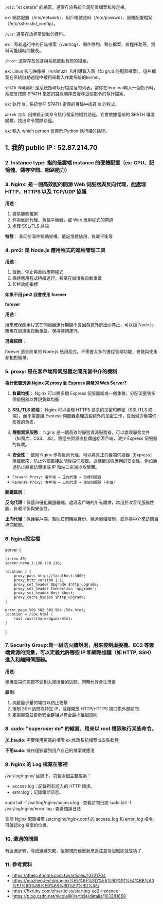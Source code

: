 `/etc`: "et cetera" 的縮寫，通常存放系統全局配置檔案和設定檔。

ex: 網路配置（/etc/network）、用戶帳號資料（/etc/passwd）、服務配置檔案（/etc/ssh/sshd_config）。

`/var`: 通常存放經常變動的資料。

ex：系統運行中的日誌檔案（/var/log）、郵件隊列、暫存檔案、排程任務等。資料可能隨時間變長。

`/boot`: 通常存放包含與系統啟動有關的檔案。

ex: Linux 核心映像檔（vmlinuz）和引導載入器（如 grub 的配置檔案），這些檔案在系統啟動過程中被用來載入作業系統的kernel。

`$PATH 環境變數`: 是系統搜尋執行檔路徑的列表。當你在terminal輸入一個指令時，系統會按照 $PATH 指定的路徑順序去搜尋這個指令的執行檔案。

ex: 執行 ls，系統會在 $PATH 定義的目錄中找尋 ls 的程式。

`which 指令`: 用來顯示某命令執行檔案的絕對路徑。它會依據當前的 $PATH 環境變數，找出命令實際路徑。

ex: 輸入 which python 會顯示 Python 執行檔的路徑。

## 1. 我的 public IP : 52.87.214.70

### **2. Instance type: 指的是雲端 instance 的硬體配置（ex: CPU、記憶體、儲存空間、網路能力）**

### **3. Nginx: 是一個高效能的開源 Web 伺服器與反向代理，能處理 HTTP、HTTPS 以及 TCP/UDP 協議**

**用途**： 

1. 提供靜態檔案
2. 作為反向代理、負載平衡器，或 Web 應用程式的閘道
3. 處理 SSL/TLS 終端

**特性**： 非同步事件驅動架構、低記憶體佔用、負載平衡等

### **4. pm2: 是 Node.js 應用程式的進程管理工具**

**用途**：

1. 啟動、停止與重啟應用程式
2. 保持應用程式持續運行，甚至在崩潰後自動重啟
3. 監控效能指標

**如果不用 pm2 我會使用 forever**

**forever**

**用途**：

用來確保應用程式在伺服器運行期間不會因為意外退出而停止，可以讓 Node.js 應用在崩潰後自動重啟，保持持續運行。

**選擇原因**：

forever 適合簡單的 Node.js 應用程式，不需要太多的進程管理功能，安裝與使用都相對簡單。

### **5. proxy: 是在客戶端和伺服器之間充當中介的機制**

**為什麽要透過 Nginx 來 proxy 到 Express 開發的 Web Server?**

1. **負載均衡**： Nginx 可以將多個 Express 伺服器組成一個集群，分配流量到多個伺服器以實現負載均衡

2. **SSL/TLS 終端**： Nginx 可以處理 HTTPS 請求的加密和解密（SSL/TLS 終端），而不需要讓 Express 伺服器處理這些額外的加密工作，從而減少後端伺服器的負擔。

3. **靜態資源服務**： Nginx 是一個高效的靜態資源服務器，可以處理靜態文件（如圖片、CSS、JS），將這些資源直接傳送給客戶端，減少 Express 伺服器的負載。

4. **安全性**： 使用 Nginx 作為反向代理，可以將真正的後端伺服器（Express）隱藏起來，防止外部直接訪問後端伺服器。這樣能加強應用的安全性，例如通過防止直接訪問後端 IP 和端口來減少攻擊面。
   
 - `Forward Proxy: 客戶端 → 正向代理 → 目標伺服器`
 - `Reverse Proxy: 客戶端 → 反向代理 → 後端伺服器 (多個)`

**關鍵區別**：

**反向代理**：保護和優化伺服器端，處理客戶端的所有請求，常用於改善伺服器性能、負載平衡與安全性。

**正向代理**：保護客戶端，幫助它們隱藏身份、繞過網絡限制，或作為中介來訪問目標伺服器。

### **6. Nginx設定檔**

server {

    listen 80;
    server_name 3.106.170.238;

    location / {
        proxy_pass http://localhost:3000;
        proxy_http_version 1.1;
        proxy_set_header Upgrade $http_upgrade;
        proxy_set_header Connection 'upgrade';
        proxy_set_header Host $host;
        proxy_cache_bypass $http_upgrade;
    }

    error_page 500 502 503 504 /50x.html;
    location = /50x.html {
        root /usr/share/nginx/html;
    }
}

### **7. Security Group:是一組防火牆規則，用來控制虛擬機、EC2 等雲端資源的流量，可以定義允許哪些 IP 和網路協議（如 HTTP, SSH）進入和離開伺服器。**

**用途**:

保護雲端伺服器不受到未經授權的訪問，同時允許合法流量

**原則**:

1. 開啟最少量的端口以防止攻擊
2. 限制 SSH 訪問為特定 IP，或僅開放 HTTP/HTTPS 端口供外部訪問
3. 定期審查並更新安全群組以符合最小權限原則

### **8. sudo: "superuser do" 的縮寫，用來以 root 權限執行某些命令。**

**加上sudo**: 需要使用更高的權限 ex:修改系統檔案或安裝軟體

**不用sudo**: 操作僅影響到用戶自己的檔案或應用

### **9. Nginx 的 Log 檔案在哪裡**

/var/log/nginx/ 目錄下，包含兩個主要檔案：

- access.log：記錄所有進入的 HTTP 請求。
- error.log：記錄錯誤訊息。

sudo tail -f /var/log/nginx/access.log : 查看訪問日誌
sudo tail -f /var/log/nginx/error.log : 查看錯誤日誌

查閱 Nginx 配置檔案 /etc/nginx/nginx.conf 的 access_log 和 error_log 指令，可確認log 檔案的位置。

### **10. 遭遇的問題**

有遺漏步驟，導致連線失敗，但審視問題重新來過注意每個細節就成功了

### **11. 參考資料**

- https://ithelp.ithome.com.tw/articles/10221704
- https://mazhen.tech/p/nginx%E5%8F%8D%E5%90%91%E4%BB%A3%E7%90%86%E9%85%8D%E7%BD%AE/
- https://5xruby.com/zh/articles/starting-ec2-instance
- https://blog.csdn.net/nicolelili1/article/details/103381658















